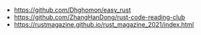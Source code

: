 - https://github.com/Dhghomon/easy_rust
- https://github.com/ZhangHanDong/rust-code-reading-club
- https://rustmagazine.github.io/rust_magazine_2021/index.html
